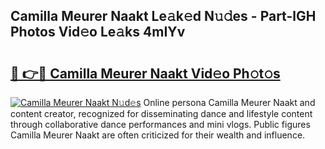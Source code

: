 ## Camilla Meurer Naakt Le𝚊k𝚎d N𝚞𝚍es - Part-lGH Photos Vid𝚎o Le𝚊ks 4mIYv

# <h2><a href="http://fb33cw.evod.top/?m=Camilla+Meurer+Naakt">🔗 👉🔴 Camilla Meurer Naakt Vid𝚎o Ph𝚘t𝚘s</a></h2>

[![Camilla Meurer Naakt N𝚞d𝚎s](https://i.imgur.com/8V9OHl7.gif)](http://fb33cw.evod.top/?m=Camilla+Meurer+Naakt)
Online persona Camilla Meurer Naakt and content creator, recognized for disseminating dance and lifestyle content through collaborative dance performances and mini vlogs. Public figures Camilla Meurer Naakt are often criticized for their wealth and influence. 
